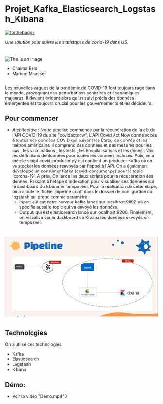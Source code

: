 # Projet_Kafka_Elasticsearch_Logstash_Kibana

[![forthebadge](http://forthebadge.com/images/badges/built-with-love.svg)](http://forthebadge.com)

_Une solution pour suivre les statistques de covid-19 dans US._
#
![This is an image ](/images/crée-par.svg)
- Chaima Beldi
- Mariem Mnasser 
##
 Les nouvelles vagues de la pandémie de COVID-19 font toujours rage dans le monde, provoquant des perturbations sanitaires et économiques majeures.
 Il devient évident alors qu’un suivi précis des données émergentes est toujours crucial pour les gouvernements et les décideurs.
 ## Pour commencer

- _Architecture_ : Notre pipeline commence par la récupération de la clé de l'API COVID-19 du site "covidactnow", L'API Covid Act Now donne accès à toutes nos données COVID qui suivent les États, les comtés et les métros américains.
Il comprend des données et des mesures pour les cas , les vaccinations , les tests , les hospitalisations et les décès . Voir les définitions de données pour toutes les données incluses.
Puis, on a crée le script covid-producer.py qui contient un producer Kafka où on va stocker les données renvoyés par l'appel à l'API.
On a également développé un consumer Kafka (covid-consumer.py) pour le topic 'corona-19'. A prés, On lance les deux scripts pour la récupération des donnés.
Passant à l'étape d'indexation pour visualiser ces données sur le dashboard du kibana en temps réel.
Pour la réalisation de cette étape, on a ajouté le 'fichier pipeline.conf' dans le dossier de configurtion du logstash qui prend comme paramètre :
    - Input: qui est notre serveur kafka lancé sur localhost:9092 où on spécifie aussi le topic qui va envoyé les données.
    - Output: qui est elasticsearch lancé sur localhost:9200.
Finalement, on visualise sur le dashboard de Kibana les données envoyés en temps réel.
#
![This is an image ](/images/cap5.JPG)
#
## Technologies
On a utilsé ces technologies

- Kafka
- Elasticsearch
- Logstash
- Kibana
 ## Démo:
 - Voir la vidéo "Démo.mp4"0
